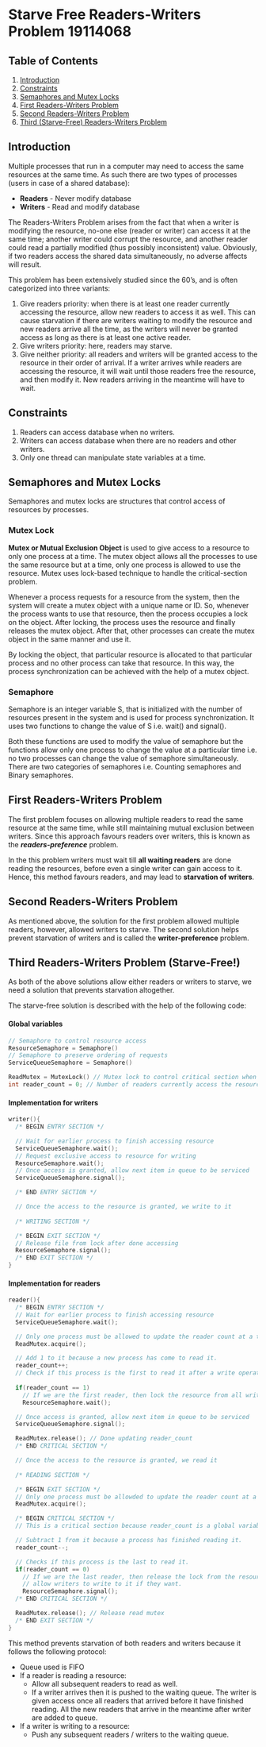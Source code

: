 # Starve Free Readers-Writers Problem 19114068



## Table of Contents
1. [Introduction](#one)
2. [Constraints](#two)
3. [Semaphores and Mutex Locks](#three)
4. [First Readers-Writers Problem](#four)
5. [Second Readers-Writers Problem](#five)
6. [Third (Starve-Free) Readers-Writers Problem](#six)

## <a name="one"></a>Introduction
Multiple processes that run in a computer may need to access the same resources at the same time. As such there are two types of processes (users in case of a shared database):
* **Readers** - Never modify database
* **Writers** - Read and modify database

The Readers-Writers Problem arises from the fact that when a writer is modifying the resource, no-one else (reader or writer) can access it at the same time; another writer could corrupt the resource, and another reader could read a partially modified (thus possibly inconsistent) value. Obviously, if two readers access the shared data simultaneously, no adverse affects will result.

This problem has been extensively studied since the 60’s, and is often categorized into three variants:

1. Give readers priority: when there is at least one reader currently accessing the resource, allow new readers to access it as well. This can cause starvation if there are writers waiting to modify the resource and new readers arrive all the time, as the writers will never be granted access as long as there is at least one active reader.
2. Give writers priority: here, readers may starve.
3. Give neither priority: all readers and writers will be granted access to the resource in their order of arrival. If a writer arrives while readers are accessing the resource, it will wait until those readers free the resource, and then modify it. New readers arriving in the meantime will have to wait.

## <a name="two"></a>Constraints 
1. Readers can access database when no writers.
2. Writers can access database when there are no readers and other writers.
3. Only one thread can manipulate state variables at a time.


## <a name="three"></a>Semaphores and Mutex Locks
Semaphores and mutex locks are structures that control access of resources by processes.

### Mutex Lock
**Mutex or Mutual Exclusion Object** is used to give access to a resource to only one process at a time. The mutex object allows all the processes to use the same resource but at a time, only one process is allowed to use the resource. Mutex uses lock-based technique to handle the critical-section problem.

Whenever a process requests for a resource from the system, then the system will create a mutex object with a unique name or ID. So, whenever the process wants to use that resource, then the process occupies a lock on the object. After locking, the process uses the resource and finally releases the mutex object. After that, other processes can create the mutex object in the same manner and use it.

By locking the object, that particular resource is allocated to that particular process and no other process can take that resource. In this way, the process synchronization can be achieved with the help of a mutex object.

### Semaphore
Semaphore is an integer variable S, that is initialized with the number of resources present in the system and is used for process synchronization. It uses two functions to change the value of S i.e. wait() and signal().

Both these functions are used to modify the value of semaphore but the functions allow only one process to change the value at a particular time i.e. no two processes can change the value of semaphore simultaneously. There are two categories of semaphores i.e. Counting semaphores and Binary semaphores.


## <a name="four"></a>First Readers-Writers Problem

The first problem focuses on allowing multiple readers to read the same resource at the same time, while still maintaining mutual exclusion between writers. Since this approach favours readers over writers, this is known as the ***readers-preference*** problem.

In the this problem writers must wait till **all waiting readers** are done reading the resources, before even a single writer can gain access to it. Hence, this method favours readers, and may lead to **starvation of writers**.


## <a name="five"></a>Second Readers-Writers Problem

As mentioned above, the solution for the first problem allowed multiple readers, however, allowed writers to starve. The second solution helps prevent starvation of writers and is called the **writer-preference** problem.

## <a name="six"></a> Third Readers-Writers Problem (Starve-Free!)
As both of the above solutions allow either readers or writers to starve, we need a solution that prevents starvation altogether.

The starve-free solution is described with the help of the following code:


#### Global variables
```cpp
// Semaphore to control resource access
ResourceSemaphore = Semaphore()
// Semaphore to preserve ordering of requests
ServiceQueueSemaphore = Semaphore()

ReadMutex = MutexLock() // Mutex lock to control critical section when updating reader_count
int reader_count = 0; // Number of readers currently access the resource
```

#### Implementation for writers
```cpp
writer(){
  /* BEGIN ENTRY SECTION */

  // Wait for earlier process to finish accessing resource
  ServiceQueueSemaphore.wait();
  // Request exclusive access to resource for writing
  ResourceSemaphore.wait();
  // Once access is granted, allow next item in queue to be serviced
  ServiceQueueSemaphore.signal();

  /* END ENTRY SECTION */

  // Once the access to the resource is granted, we write to it
  
  /* WRITING SECTION */

  /* BEGIN EXIT SECTION */
  // Release file from lock after done accessing
  ResourceSemaphore.signal();
  /* END EXIT SECTION */
}
```

#### Implementation for readers
```cpp
reader(){
  /* BEGIN ENTRY SECTION */
  // Wait for earlier process to finish accessing resource
  ServiceQueueSemaphore.wait();

  // Only one process must be allowed to update the reader count at a time.
  ReadMutex.acquire();

  // Add 1 to it because a new process has come to read it.
  reader_count++;
  // Check if this process is the first to read it after a write operation has been done.
  
  if(reader_count == 1)
    // If we are the first reader, then lock the resource from all writers (but not other readers).
    ResourceSemaphore.wait();

  // Once access is granted, allow next item in queue to be serviced
  ServiceQueueSemaphore.signal();

  ReadMutex.release(); // Done updating reader_count
  /* END CRITICAL SECTION */

  // Once the access to the resource is granted, we read it
  
  /* READING SECTION */

  /* BEGIN EXIT SECTION */
  // Only one process must be allowded to update the reader count at a time.
  ReadMutex.acquire();

  /* BEGIN CRITICAL SECTION */
  // This is a critical section because reader_count is a global variable and is being updated.

  // Subtract 1 from it because a process has finished reading it.
  reader_count--;

  // Checks if this process is the last to read it.
  if(reader_count == 0)
    // If we are the last reader, then release the lock from the resource, and
    // allow writers to write to it if they want.
    ResourceSemaphore.signal();
  /* END CRITICAL SECTION */

  ReadMutex.release(); // Release read mutex
  /* END EXIT SECTION */
}
```

This method prevents starvation of both readers and writers because it follows the following protocol:
- Queue used is FIFO
- If a reader is reading a resource: 
	- Allow all subsequent readers to read as well.
	- If a writer arrives then it is pushed to the waiting queue. The writer is given access once all readers that arrived before it have finished reading. All the new readers that arrive in the meantime after writer are added to queue.
- If a writer is writing to a resource:
	- Push any subsequent readers / writers to the waiting queue.

